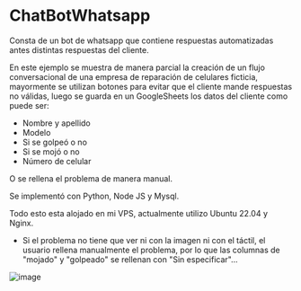 # ChatBotWhatsapp

Consta de un bot de whatsapp que contiene respuestas automatizadas antes distintas respuestas del cliente.

En este ejemplo se muestra de manera parcial la creación de un flujo conversacional de una empresa de reparación de celulares ficticia, mayormente se utilizan botones para evitar que el cliente mande respuestas no válidas, luego se guarda en un GoogleSheets los datos del cliente como puede ser:
- Nombre y apellido
- Modelo
- Si se golpeó o no
- Si se mojó o no
- Número de celular

O se rellena el problema de manera manual.

Se implementó con Python, Node JS y Mysql.

Todo esto esta alojado en mi VPS, actualmente utilizo Ubuntu 22.04 y Nginx.




* Si el problema no tiene que ver ni con la imagen ni con el táctil, el usuario rellena manualmente el problema, por lo que las columnas de "mojado" y "golpeado" se rellenan con "Sin especificar"...


![image](https://github.com/LucasCapiz/ChatBotWhatsapp/assets/103195322/91a733f7-ef5e-4d7b-9f56-7f372bb502c2)

